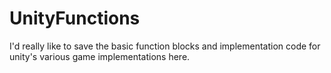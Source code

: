# UnityFunctions
I'd really like to save the basic function blocks and implementation code for unity's various game implementations here.
